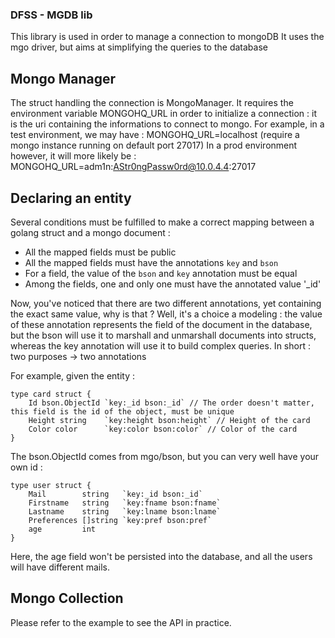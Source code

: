 ### DFSS - MGDB lib ###

This library is used in order to manage a connection to mongoDB
It uses the mgo driver, but aims at simplifying the queries to the database

## Mongo Manager ##

The struct handling the connection is MongoManager. It requires the environment variable MONGOHQ_URL in order to initialize a connection : it is the uri containing the informations to connect to mongo.
For example, in a test environment, we may have :
MONGOHQ_URL=localhost (require a mongo instance running on default port 27017)
In a prod environment however, it will more likely be :
MONGOHQ_URL=adm1n:AStr0ngPassw0rd@10.0.4.4:27017

## Declaring an entity ##

Several conditions must be fulfilled to make a correct mapping between a golang struct and a mongo document :
- All the mapped fields must be public
- All the mapped fields must have the annotations `key` and `bson`
- For a field, the value of the `bson` and `key` annotation must be equal
- Among the fields, one and only one must have the annotated value '_id'

Now, you've noticed that there are two different annotations, yet containing the exact same value, why is that ?
Well, it's a choice a modeling : the value of these annotation represents the field of the document in the database, but the bson will use it to marshall and unmarshall documents into structs, whereas the key annotation will use it to build complex queries. In short : two purposes -> two annotations

For example, given the entity :

    type card struct {
        Id bson.ObjectId `key:_id bson:_id` // The order doesn't matter, this field is the id of the object, must be unique
        Height string    `key:height bson:height` // Height of the card
        Color color      `key:color bson:color` // Color of the card
    }

The bson.ObjectId comes from mgo/bson, but you can very well have your own id :

    type user struct {
        Mail        string   `key:_id bson:_id`
        Firstname   string   `key:fname bson:fname`
        Lastname    string   `key:lname bson:lname`
        Preferences []string `key:pref bson:pref`
        age         int
    }

Here, the age field won't be persisted into the database, and all the users will have different mails.

## Mongo Collection ##

Please refer to the example to see the API in practice.
